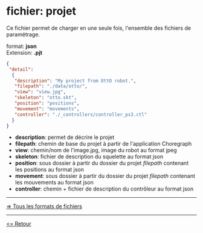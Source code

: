# fichier: projet

Ce fichier permet de charger en une seule fois, l'ensemble des fichiers de paramétrage.

format: **json**  
Extension: **.pjt**  

```json
{
 "detail":
  {
   "description": "My project from OttO robot.",
   "filepath": "./data/otto/",
   "view": "view.jpg",
   "skeleton": "otto.skt",
   "position": "positions",
   "movement": "movements",
   "controller": "./_controllers/controller_ps3.ctl"
  }
}
```

- **description**: permet de décrire le projet
- **filepath**: chemin de base du projet à partir de l'application Choregraph
- **view**: chemin/nom de l'image.jpg, image du robot au format jpeg
- **skeleton**: fichier de description du squelette au format json
- **position**: sous dossier à partir du dossier du projet *filepath* contenant les positions au format json
- **movement**: sous dossier à partir du dossier du projet *filepath* contenant les mouvements au format json
- **controller**: chemin + fichier de description du contrôleur au format json

---

[=> Tous les formats de fichiers](../file_format_fr.md)

---

[<= Retour](../../README_fr.md#file-format)